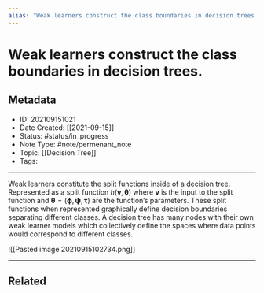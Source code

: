 ```yaml
---
alias: "Weak learners construct the class boundaries in decision trees."
---
```

# Weak learners construct the class boundaries in decision trees.
## Metadata
- ID: 202109151021
- Date Created: [[2021-09-15]]
- Status: #status/in_progress
- Note Type: #note/permenant_note
- Topic: [[Decision Tree]]
- Tags: 
---

Weak learners constitute the split functions inside of a decision tree. Represented as a split function $h(\mathbf{v}, \boldsymbol{\theta})$ where $\mathbf{v}$ is the input to the split function and $\boldsymbol{\theta} = (\boldsymbol{\phi}, \boldsymbol{\psi}, \boldsymbol{\tau})$ are the function’s parameters. These split functions when represented graphically define decision boundaries separating different classes. A decision tree has many nodes with their own weak learner models which collectively define the spaces where data points would correspond to different classes.

![[Pasted image 20210915102734.png]]

---
## Related